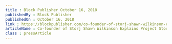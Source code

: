 ```yaml
---
title : Block Publisher October 16, 2018
publishedBy : Block Publisher
publishedOn : October 16, 2018
link : https://blockpublisher.com/co-founder-of-storj-shawn-wilkinson-explains-project-storj/
articleName : Co-founder of Storj Shawn Wilkinson Explains Project Storj
class : pressArticle
---
```

